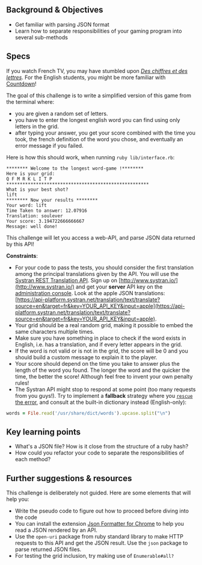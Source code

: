 ## Background & Objectives

- Get familiar with parsing JSON format
- Learn how to separate responsibilities of your gaming program into several sub-methods

## Specs

If you watch French TV, you may have stumbled upon [_Des chiffres et des lettres_](https://en.wikipedia.org/wiki/Des_chiffres_et_des_lettres). For the English students, you might be more familiar with [Countdown](https://www.youtube.com/watch?v=GvV8aVEJmiU)!

The goal of this challenge is to write a simplified version of this game from the terminal where:

* you are given a random set of letters.
* you have to enter the longest english word you can find using only letters in the grid.
* after typing your answer, you get your score combined with the time you took, the french definition of the word you chose, and eventually an error message if you failed.

Here is how this should work, when running `ruby lib/interface.rb`:

```
******** Welcome to the longest word-game !********
Here is your grid:
Q F M R K L I T P
*****************************************************
What is your best shot?
lift
******** Now your results ********
Your word: lift
Time Taken to answer: 12.07916
Translation: soulever
Your score: 3.194722666666667
Message: well done!
```

This challenge will let you access a web-API, and parse JSON data returned by this API!

**Constraints**:

- For your code to pass the tests, you should consider the first translation among the principal translations given by the API. You will use the [Systran REST Translation API](https://platform.systran.net/reference/translation). Sign up on [http://www.systran.io/](http://www.systran.io/) and get your **server** API key on the [administration console](https://platform.systran.net/user/admin#/apiKeys). Look at the apple JSON translations: [https://api-platform.systran.net/translation/text/translate?source=en&target=fr&key=YOUR_API_KEY&input=apple](https://api-platform.systran.net/translation/text/translate?source=en&target=fr&key=YOUR_API_KEY&input=apple).
- Your grid should be a real random grid, making it possible to embed the same characters multiple times.
- Make sure you have something in place to check if the word exists in English, i.e. has a translation, and if every letter appears in the grid.
- If the word is not valid or is not in the grid, the score will be 0 and you should build a custom message to explain it to the player.
- Your score should depend on the time you take to answer plus the length of the word you found. The longer the word and the quicker the time, the better the score! Although feel free to invent your own penalty rules!
- The Systran API might stop to respond at some point (too many requests from you guys!). Try to implement a **fallback** strategy where you [`rescue` the error](http://rubylearning.com/satishtalim/ruby_exceptions.html), and consult at the built-in dictionary instead (English-only):

```ruby
words = File.read('/usr/share/dict/words').upcase.split("\n")
```

## Key learning points

- What's a JSON file? How is it close from the structure of a ruby hash?
- How could you refactor your code to separate the responsibilities of each method?

## Further suggestions & resources

This challenge is deliberately not guided. Here are some elements that will help you:

* Write the pseudo code to figure out how to proceed before diving into the code
* You can install the extension [Json Formatter for Chrome](https://chrome.google.com/webstore/detail/json-formatter/bcjindcccaagfpapjjmafapmmgkkhgoa?hl=en) to help you read a JSON rendered by an API.
* Use the `open-uri` package from ruby standard library to make HTTP requests to this API and get the JSON result. Use the `json` package to parse returned JSON files.
* For testing the grid inclusion, try making use of `Enumerable#all?`
